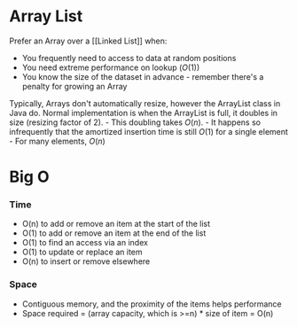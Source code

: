 # Array List
Prefer an Array over a [[Linked List]] when:
- You frequently need to access to data at random positions
- You need extreme performance on lookup ($O(1)$)
- You know the size of the dataset in advance - remember there's a penalty for growing an Array

Typically, Arrays don't automatically resize, however the ArrayList class in Java do. Normal implementation is when the ArrayList is full, it doubles in size (resizing factor of 2).
    - This doubling takes $O(n)$.
    - It happens so infrequently that the amortized insertion time is still $O(1)$ for a single element
    - For many elements, $O(n)$

# Big O
### Time
- O(n) to add or remove an item at the start of the list
- O(1) to add or remove an item at the end of the list
- O(1) to find an access via an index
- O(1) to update or replace an item
- O(n) to insert or remove elsewhere

### Space
- Contiguous memory, and the proximity of the items helps performance
- Space required = (array capacity, which is >=n) * size of item = O(n)